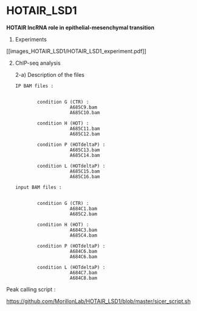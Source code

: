 # HOTAIR_LSD1

**HOTAIR lncRNA role in epithelial-mesenchymal transition**

1) Experiments

 [[images_HOTAIR_LSD1/HOTAIR_LSD1_experiment.pdf]]


2) ChIP-seq analysis

   2-a) Description of the files
 
       IP BAM files :


               condition G (CTR) :
                           A685C9.bam
                           A685C10.bam

               condition H (HOT) :             
                           A685C11.bam
                           A685C12.bam  

               condition P (HOTdeltaP) :            
                           A685C13.bam
                           A685C14.bam

               condition L (HOTdeltaP) :           
                           A685C15.bam
                           A685C16.bam

       input BAM files :


               condition G (CTR) :
                           A684C1.bam
                           A685C2.bam

               condition H (HOT) :             
                           A684C3.bam
                           A685C4.bam  

               condition P (HOTdeltaP) :            
                           A684C6.bam
                           A684C6.bam

               condition L (HOTdeltaP) :           
                           A684C7.bam
                           A684C8.bam



Peak calling script :

https://github.com/MorillonLab/HOTAIR_LSD1/blob/master/sicer_script.sh


